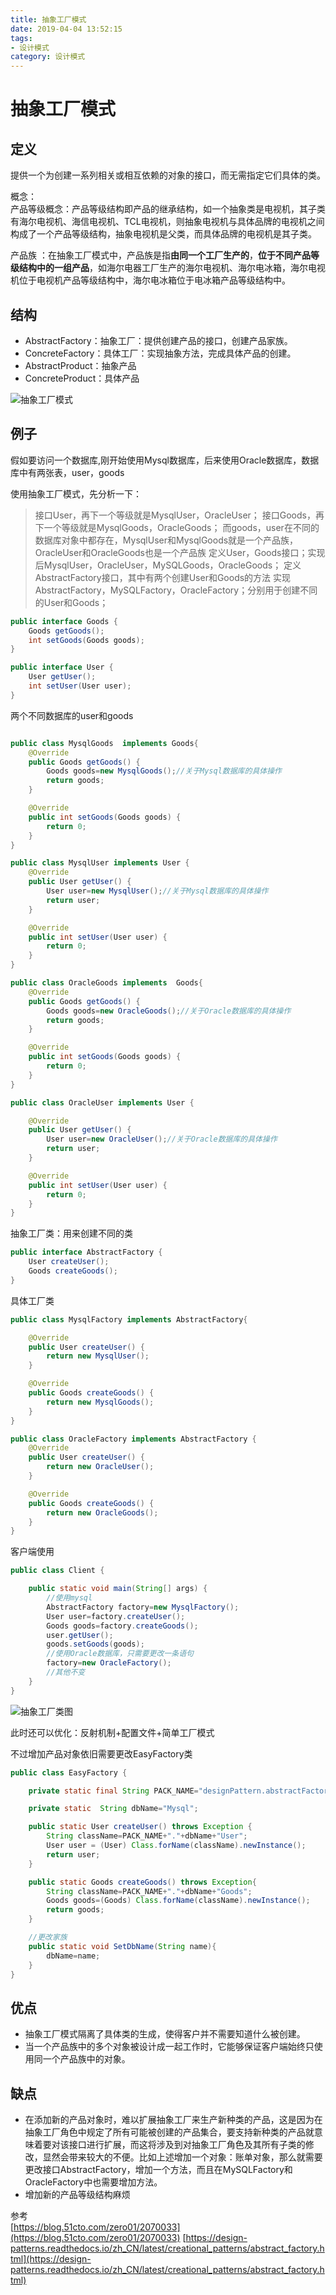 ```yaml
---
title: 抽象工厂模式
date: 2019-04-04 13:52:15
tags: 
- 设计模式
category: 设计模式
---
```


# 抽象工厂模式

## 定义
提供一个为创建一系列相关或相互依赖的对象的接口，而无需指定它们具体的类。

概念：  
产品等级概念：产品等级结构即产品的继承结构，如一个抽象类是电视机，其子类有海尔电视机、海信电视机、TCL电视机，则抽象电视机与具体品牌的电视机之间构成了一个产品等级结构，抽象电视机是父类，而具体品牌的电视机是其子类。

产品族 ：在抽象工厂模式中，产品族是指**由同一个工厂生产的**，**位于不同产品等级结构中的一组产品**，如海尔电器工厂生产的海尔电视机、海尔电冰箱，海尔电视机位于电视机产品等级结构中，海尔电冰箱位于电冰箱产品等级结构中。

## 结构
- AbstractFactory：抽象工厂：提供创建产品的接口，创建产品家族。
- ConcreteFactory：具体工厂：实现抽象方法，完成具体产品的创建。
- AbstractProduct：抽象产品
- ConcreteProduct：具体产品
<!--more-->
![抽象工厂模式](抽象工厂模式/抽象工厂模式.jpg)

## 例子

假如要访问一个数据库,刚开始使用Mysql数据库，后来使用Oracle数据库，数据库中有两张表，user，goods 

使用抽象工厂模式，先分析一下：
>接口User，再下一个等级就是MysqlUser，OracleUser；
>接口Goods，再下一个等级就是MysqlGoods，OracleGoods；
>而goods，user在不同的数据库对象中都存在，MysqlUser和MysqlGoods就是一个产品族，OracleUser和OracleGoods也是一个产品族
>定义User，Goods接口；实现后MysqlUser，OracleUser，MySQLGoods，OracleGoods；
>定义AbstractFactory接口，其中有两个创建User和Goods的方法
>实现AbstractFactory，MySQLFactory，OracleFactory；分别用于创建不同的User和Goods；


~~~java
public interface Goods {
    Goods getGoods();
    int setGoods(Goods goods);
}
~~~
~~~java
public interface User {
    User getUser();
    int setUser(User user);
}
~~~

两个不同数据库的user和goods
~~~java

public class MysqlGoods  implements Goods{
    @Override
    public Goods getGoods() {
        Goods goods=new MysqlGoods();//关于Mysql数据库的具体操作
        return goods;
    }

    @Override
    public int setGoods(Goods goods) {
        return 0;
    }
}
~~~
~~~java
public class MysqlUser implements User {
    @Override
    public User getUser() {
        User user=new MysqlUser();//关于Mysql数据库的具体操作
        return user;
    }

    @Override
    public int setUser(User user) {
        return 0;
    }
}
~~~
~~~java
public class OracleGoods implements  Goods{
    @Override
    public Goods getGoods() {
        Goods goods=new OracleGoods();//关于Oracle数据库的具体操作
        return goods;
    }

    @Override
    public int setGoods(Goods goods) {
        return 0;
    }
}

~~~
~~~java
public class OracleUser implements User {

    @Override
    public User getUser() {
        User user=new OracleUser();//关于Oracle数据库的具体操作
        return user;
    }

    @Override
    public int setUser(User user) {
        return 0;
    }
}
~~~
抽象工厂类：用来创建不同的类

~~~java
public interface AbstractFactory {
    User createUser();
    Goods createGoods();
}

~~~
具体工厂类
~~~java
public class MysqlFactory implements AbstractFactory{

    @Override
    public User createUser() {
        return new MysqlUser();
    }

    @Override
    public Goods createGoods() {
        return new MysqlGoods();
    }
}
~~~
~~~java
public class OracleFactory implements AbstractFactory {
    @Override
    public User createUser() {
        return new OracleUser();
    }

    @Override
    public Goods createGoods() {
        return new OracleGoods();
    }
}

~~~
客户端使用
~~~java
public class Client {

    public static void main(String[] args) {
        //使用mysql
        AbstractFactory factory=new MysqlFactory();
        User user=factory.createUser();
        Goods goods=factory.createGoods();
        user.getUser();
        goods.setGoods(goods);
        //使用Oracle数据库，只需要更改一条语句
        factory=new OracleFactory();
        //其他不变
    }
}

~~~

![抽象工厂类图](/抽象工厂模式/AbstractFactory.png)


此时还可以优化：反射机制+配置文件+简单工厂模式

不过增加产品对象依旧需要更改EasyFactory类
~~~java
public class EasyFactory {

    private static final String PACK_NAME="designPattern.abstractFactory";

    private static  String dbName="Mysql";

    public static User createUser() throws Exception {
        String className=PACK_NAME+"."+dbName+"User";
        User user = (User) Class.forName(className).newInstance();
        return user;
    }

    public static Goods createGoods() throws Exception{
        String className=PACK_NAME+"."+dbName+"Goods";
        Goods goods=(Goods) Class.forName(className).newInstance();
        return goods;
    }

    //更改家族
    public static void SetDbName(String name){
        dbName=name;
    }
}
~~~

## 优点
- 抽象工厂模式隔离了具体类的生成，使得客户并不需要知道什么被创建。
- 当一个产品族中的多个对象被设计成一起工作时，它能够保证客户端始终只使用同一个产品族中的对象。

## 缺点
- 在添加新的产品对象时，难以扩展抽象工厂来生产新种类的产品，这是因为在抽象工厂角色中规定了所有可能被创建的产品集合，要支持新种类的产品就意味着要对该接口进行扩展，而这将涉及到对抽象工厂角色及其所有子类的修改，显然会带来较大的不便。比如上述增加一个对象：账单对象，那么就需要更改接口AbstractFactory，增加一个方法，而且在MySQLFactory和OracleFactory中也需要增加方法。
- 增加新的产品等级结构麻烦


参考  
[https://blog.51cto.com/zero01/2070033](https://blog.51cto.com/zero01/2070033)
[https://design-patterns.readthedocs.io/zh_CN/latest/creational_patterns/abstract_factory.html](https://design-patterns.readthedocs.io/zh_CN/latest/creational_patterns/abstract_factory.html)   
